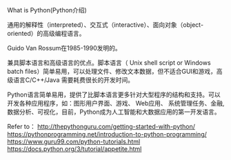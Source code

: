 What is Python(Python介绍)

通用的解释性（interpreted）、交互式（interactive）、面向对象（object-oriented）的高级编程语言。

Guido Van Rossum在1985-1990发明的。

兼具脚本语言和高级语言的优点。脚本语言（ Unix shell script or Windows batch files）简单易用，可以处理文件、修改文本数据，但不适合GUI和游戏，高级语言C/C++/Java 需要耗费很长的开发时间。

Python语言简单易用，提供了比脚本语言更多针对大型程序的结构和支持。可以开发各种应用程序，如：图形用户界面、游戏、 Web应用、 系统管理任务、金融,数据分析、可视化，目前，Python成为人工智能和大数据应用的第一开发语言。 



Refer to：
http://thepythonguru.com/getting-started-with-python/  
https://pythonprogramming.net/introduction-to-python-programming/ 
https://www.guru99.com/python-tutorials.html
https://docs.python.org/3/tutorial/appetite.html 
